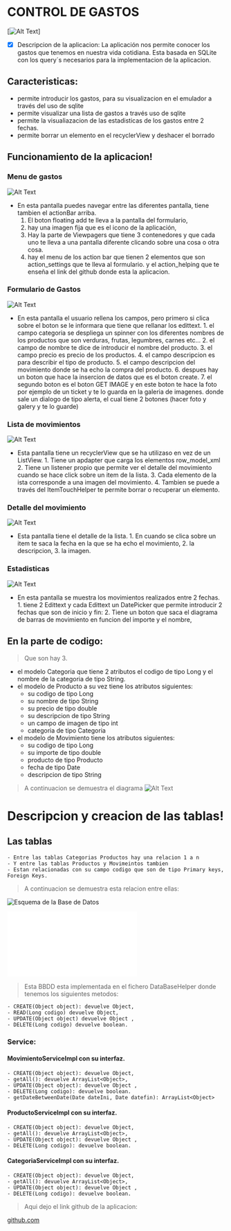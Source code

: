 # CONTROL DE GASTOS

[![Alt Text](doc/icono.jpg)]

- [x] Descripcion de la aplicacion: 
La aplicación nos permite conocer los gastos que tenemos en nuestra vida cotidiana. Esta basada en SQLite con los query´s 
necesarios para la implementacion de la aplicacion.

## Caracteristicas:
  - permite introducir los gastos, para su visualizacion en el emulador a través del uso de sqlite 
  - permite visualizar una lista de gastos a través uso de sqlite 
  - permite la visualiazacion de las estadisticas de los gastos entre 2 fechas.
  - permite borrar un elemento en el recyclerView y deshacer el borrado
  
## Funcionamiento de la aplicacion!

### Menu de gastos

![Alt Text](doc/menu_fragment.png)

   - En esta pantalla puedes navegar entre las diferentes pantalla, tiene tambien el actionBar arriba.
		1. El boton floating add te lleva a la pantalla del formulario,
		2. hay una imagen fija que es el icono de la aplicación,
		3. Hay la parte de Viewpagers que tiene 3 contenedores y que cada uno te lleva a una pantalla diferente clicando sobre una cosa o otra cosa.
		4. hay el menu de los action bar que tienen 2 elementos que son action_settings que te lleva al formulario. 
		y el action_helping que te enseña el link del github donde esta la aplicacion.
		

### Formulario de Gastos

![Alt Text](doc/create_expensive.png)

  - En esta pantalla el usuario rellena los campos, pero primero si clica sobre el boton se le informara que tiene que rellanar los edittext.
		1. el campo categoria se despliega un spinner con los diferentes nombres de los productos que son verduras, frutas, legumbres, carnes etc...
		2. el campo de nombre te dice de introducir el nombre del producto.
		3. el campo precio es precio de los productos.
		4. el campo descripcion es para describir el tipo de producto.
		5. el campo descripcion del movimiento donde se ha echo la compra del producto.
		6. despues hay un boton que hace la insercion de datos que es el boton create.
		7. el segundo boton es el boton GET IMAGE y en este boton te hace la foto por ejemplo de un ticket y te lo guarda en la galeria de imagenes.
		donde sale un dialogo de tipo alerta, el cual tiene 2 botones (hacer foto y galery y te lo guarde)
	
### Lista de movimientos
	
![Alt Text](doc/recyclerView_display.png)

  - Esta pantalla tiene un recyclerView que se ha utilizaso en vez de un ListView.
		1. Tiene un apdapter que carga los elementos row_model_xml
		2. Tiene un listener propio que permite ver el detalle del movimiento cuando se hace click sobre un item de la lista.
		3. Cada elemento de la ista corresponde a una imagen del movimiento.
		4. Tambien se puede a través del ItemTouchHelper te permite borrar o recuperar un elemento.
	
### Detalle del movimiento
	
![Alt Text](doc/detalle_recyclerview.png)

  - Esta pantalla tiene el detalle de la lista.
		1. En cuando se clica sobre un item te saca la fecha en la que se ha echo el movimiento,
		2. la descripcion,
		3. la imagen.
		
### Estadisticas

![Alt Text](doc/diagram_display.png)

  - En esta pantalla se muestra los movimientos realizados entre 2 fechas.
		1. tiene 2 Edittext y cada Edittext un DatePicker que permite introducir 2 fechas que son de inicio y fin:
		2. Tiene un boton que saca el diagrama de barras de movimiento en funcion del importe y el nombre,
		 
## En la parte de codigo:  
  > Que son hay 3.
  - el modelo Categoria que tiene 2 atributos el codigo de tipo Long y el nombre de la categoria de tipo String.
  - el modelo de Producto a su vez tiene los atributos siguientes:
    * su codigo de tipo Long
    * su nombre de tipo String
    * su precio de tipo double
    * su descripcion de tipo String
    * un campo de imagen de tipo int
    * categoria de tipo Categoria
  - el modelo de Movimiento tiene los atributos siguientes:
    * su codigo de tipo Long
    * su importe de tipo double
    * producto de tipo Producto
    * fecha de tipo Date
    * descripcion de tipo String
> A continuacion se demuestra el diagrama
  ![Alt Text](doc/diagramamodelo.png)

# Descripcion y creacion de las tablas!

## Las tablas

	- Entre las tablas Categorias Productos hay una relacion 1 a n
	- Y entre las tablas Productos y Movimeintos tambien
	- Estan relacionadas con su campo codigo que son de tipo Primary keys, Foreign Keys.
 
> A continuacion se demuestra esta relacion entre ellas: 


![Esquema de la Base de Datos](doc/schema.jpg)


![schema.pdf](doc/schema.pdf) 


> Esta BBDD esta implementada en el fichero DataBaseHelper donde tenemos los siguientes metodos:

	- CREATE(Object object): devuelve Object,
	- READ(Long codigo) devuelve Object,
	- UPDATE(Object object) devuelve Object , 
	- DELETE(Long codigo) devuelve boolean.
	
	
### Service:

#### MovimientoServiceImpl con su interfaz.

	- CREATE(Object object): devuelve Object,
	- getAll(): devuelve ArrayList<Object>,
	- UPDATE(Object object): devuelve Object , 
	- DELETE(Long codigo): devuelve boolean.
	- getDateBetweenDate(Date dateIni, Date datefin): ArrayList<Object>

#### ProductoServiceImpl con su interfaz.

	- CREATE(Object object): devuelve Object,
	- getAll(): devuelve ArrayList<Object>,
	- UPDATE(Object object): devuelve Object , 
	- DELETE(Long codigo): devuelve boolean.

#### CategoriaServiceImpl con su interfaz.

	- CREATE(Object object): devuelve Object,
	- getAll(): devuelve ArrayList<Object>,
	- UPDATE(Object object): devuelve Object , 
	- DELETE(Long codigo): devuelve boolean.

> Aqui dejo el link github de la aplicacion:

[github.com](https://github.com/Azo2013Github/controlgastos)



   